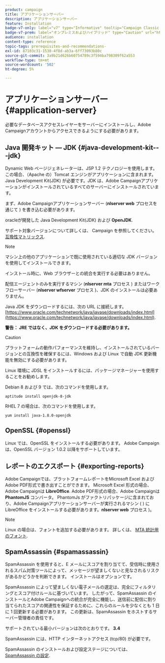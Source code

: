 ```yaml
---
product: campaign
title: アプリケーションサーバー
description: アプリケーションサーバー
feature: Installation
badge-v7-only: label="v7" type="Informative" tooltip="Campaign Classic v7 にのみ適用されます"
badge-v7-prem: label="オンプレミスおよびハイブリッド" type="Caution" url="https://experienceleague.adobe.com/docs/campaign-classic/using/installing-campaign-classic/architecture-and-hosting-models/hosting-models-lp/hosting-models.html?lang=ja" tooltip="オンプレミスデプロイメントとハイブリッドデプロイメントにのみ適用されます"
audience: installation
content-type: reference
topic-tags: prerequisites-and-recommendations-
exl-id: 87103c31-1530-4f8d-ab3a-6ff73093b80c
source-git-commit: 3a9b21d626b60754789c3f594ba798309f62a553
workflow-type: tm+mt
source-wordcount: '502'
ht-degree: 5%

---
```


# アプリケーションサーバー{#application-server}



必要なデータベースアクセスレイヤーをサーバーにインストールし、Adobe Campaignアカウントからアクセスできるようにする必要があります。

## Java 開発キット — JDK {#java-development-kit---jdk}

Dynamic Web ページジェネレーターは、JSP 1.2 テクノロジーを使用します。 この場合、（Apache の）Tomcat エンジンがアプリケーションに含まれます。 Java Development Kit(JDK) が必要です。JDK は、Adobe Campaignアプリケーションがインストールされているすべてのサーバーにインストールされています。

まず、Adobe Campaignアプリケーションサーバー (**nlserver web** プロセスを通じて ) を書き込む必要があります。

oracleが開発した Java Development Kit(JDK) および **OpenJDK**.

サポート対象バージョンについて詳しくは、 Campaign を参照してください。 [互換性マトリックス](../../rn/using/compatibility-matrix.md).

>[!NOTE]
>
>マシン上の他のアプリケーションで既に使用されている適切な JDK バージョンを使用してインストールできます。
>  
>インストール時に、Web ブラウザーとの統合を実行する必要はありません。
>
>配信エージェントのみを実行するマシン (**nlserver mta** プロセス ) またはワークフローサーバー (**nlserver wfserver** プロセス )、JDK のインストールは必要ありません。

Java JDK をダウンロードするには、次の URL に接続します。 [https://www.oracle.com/technetwork/java/javase/downloads/index.html](https://www.oracle.com/technetwork/java/javase/downloads/index.html).

**警告： JRE ではなく、JDK をダウンロードする必要があります。**

>[!CAUTION]
>
>プラットフォームの動作パフォーマンスを維持し、インストールされているバージョンとの互換性を確保するには、Windows および Linux で自動 JDK 更新機能を無効にする必要があります。

Linux 環境に JDSL をインストールするには、パッケージマネージャーを使用することをお勧めします。

Debian 8 および 9 では、次のコマンドを使用します。

```
aptitude install openjdk-8-jdk
```

RHEL 7 の場合は、次のコマンドを使用します。

```
yum install java-1.8.0-openjdk
```

## OpenSSL {#openssl}

Linux では、OpenSSL をインストールする必要があります。 Adobe Campaignは、OpenSSL バージョン 1.0.2 以降をサポートしています。

## レポートのエクスポート {#exporting-reports}

Adobe Campaignでは、プラットフォームレポートをMicrosoft Excel およびAdobe PDF形式で書き出すことができます。 Microsoft Excel 形式の場合、Adobe Campaignは **LibreOffice**. Adobe PDF形式の場合、Adobe Campaignは **PhantomJS** コンバータ。 PhantomJs がファクトリパッケージに含まれており、Adobe Campaignアプリケーションサーバーが実行されるマシン ( ) に LibreOffice をインストールする必要があります。**nlserver web** プロセス )。

>[!NOTE]
>
>Linux の場合は、フォントを追加する必要があります。 詳しくは、 [MTA 統計用のフォント](../../installation/using/prerequisites-of-campaign-installation-in-linux.md#fonts-for-mta-statistics).

## SpamAssassin {#spamassassin}

SpamAssassin を使用すると、E メールにスコアを割り当てて、受信時に使用されるスパム対策ツールによって、メッセージが望ましくないと見なされるリスクがあるかどうかを判断できます。 インストールはオプションです。

SpamAssassin によって望ましくない電子メールの選定は、完全にフィルタリングとスコア付けルールに基づいています。 したがって、SpamAssassin のインストールとAdobe Campaignへの統合が完全に機能し、送信前に配信に割り当てられたスコアの関連性を保証するために、これらのルールを少なくとも 1 日に 1 回更新する必要があります。 この更新は、SpamAssassin をホストするサーバー管理者の責任です。

サポートされている最小バージョンは次のとおりです。 **3.4**

SpamAssassin には、HTTP インターネットアクセス (tcp/80) が必要です。

SpamAssassin のインストールおよび設定ステージについては、 [SpamAssassin の設定](../../installation/using/configuring-spamassassin.md).
